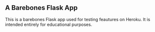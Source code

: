 ## A Barebones Flask App

This is a barebones Flask app used for testing feautures on Heroku. It is intended entirely for educational purposes.


